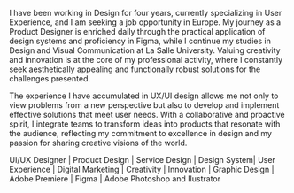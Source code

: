 I have been working in Design for four years, currently specializing in User Experience, and I am seeking a job opportunity in Europe. My journey as a Product Designer is enriched daily through the practical application of design systems and proficiency in Figma, while I continue my studies in Design and Visual Communication at La Salle University. Valuing creativity and innovation is at the core of my professional activity, where I constantly seek aesthetically appealing and functionally robust solutions for the challenges presented.

The experience I have accumulated in UX/UI design allows me not only to view problems from a new perspective but also to develop and implement effective solutions that meet user needs. With a collaborative and proactive spirit, I integrate teams to transform ideas into products that resonate with the audience, reflecting my commitment to excellence in design and my passion for sharing creative visions of the world.


UI/UX Designer | Product Design | Service Design | Design System| User Experience | Digital Marketing | Creativity | Innovation | Graphic Design | Adobe Premiere | Figma | Adobe Photoshop and Ilustrator
